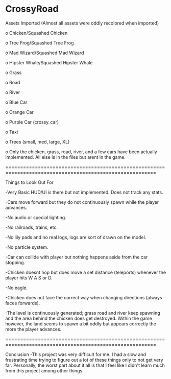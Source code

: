 # CrossyRoad

Assets Imported (Almost all assets were oddly recolored when imported)

o Chicken/Squashed Chicken

o Tree Frog/Squashed Tree Frog

o Mad Wizard/Squashed Mad Wizard

o Hipster Whale/Squashed Hipster Whale

o Grass

o Road

o River

o Blue Car

o Orange Car

o Purple Car (crossy_car)

o Taxi

o Trees (small, med, large, XL)

o Only the chicken, grass, road, river, and a few cars have been actually implemented. All else is in the files but arent in the game.

=========================================================================================================

Things to Look Out For

-Very Basic HUD/UI is there but not implemented. Does not track any stats.

-Cars move forward but they do not continuously spawn while the player advances.

-No audio or special lighting.

-No railroads, trains, etc.

-No lily pads and no real logs, logs are sort of drawn on the model.

-No particle system.

-Car can collide with player but nothing happens aside from the car stopping.

-Chicken doesnt hop but does move a set distance (teleports) whenever the player hits W A S or D.

-No eagle.

-Chicken does not face the correct way when changing directions (always faces forwards).

-The level is continuously generated; grass road and river keep spawning and the area behind the chicken does get destroyed. Within the 
game however, the land seems to spawn a bit oddly but appears correctly the more the player advances.

=========================================================================================================

Conclusion
-This project was very difficult for me. I had a slow and frustrating time trying to figure out a lot of these things only to not get very far. Personally, the worst part about it all is that I feel like I didn't learn much from this project among other things. 
